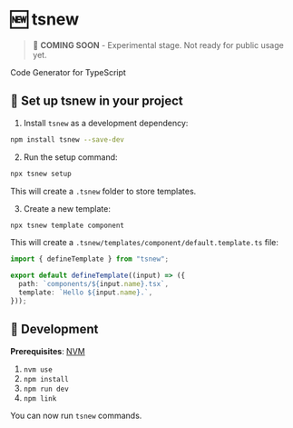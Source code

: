 # 🆕 tsnew

> 🚧 **COMING SOON** - Experimental stage. Not ready for public usage yet.

Code Generator for TypeScript

## 📖 Set up tsnew in your project

1. Install `tsnew` as a development dependency:

```sh
npm install tsnew --save-dev
```

2. Run the setup command:

```sh
npx tsnew setup
```

This will create a `.tsnew` folder to store templates.

3. Create a new template:

```sh
npx tsnew template component
```

This will create a `.tsnew/templates/component/default.template.ts` file:

```ts
import { defineTemplate } from "tsnew";

export default defineTemplate((input) => ({
  path: `components/${input.name}.tsx`,
  template: `Hello ${input.name}.`,
}));
```

## 👋 Development

**Prerequisites**: [NVM](https://nvm.sh/)

1. `nvm use`
2. `npm install`
3. `npm run dev`
4. `npm link`

You can now run `tsnew` commands.
